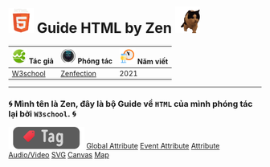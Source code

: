 # <img src="https://raw.githubusercontent.com/Zenfection/Image/master/2021/06/21-15-51-28-06-00-18-00-html5.gif" title="" alt="06-00-18-00-html5.gif" width="50"> Guide HTML by Zen <img src="https://raw.githubusercontent.com/Zenfection/Image/master/2021/06/21-15-51-48-13-14-13-12-08-15-27-06-cat_ready.gif" title="" alt="13-14-13-12-08-15-27-06-cat_ready.gif" width="50">

| ![15548dee143968fb4dabbc71016811d6icon  01png](https://raw.githubusercontent.com/Zenfection/Image/master/2021/02/22-21-46-55-15548dee143968fb4dabbc71016811d6_icon%20-%2001.png) Tác giả | ![zencat.png](https://raw.githubusercontent.com/Zenfection/Image/master/2021/02/22-21-50-29-zencat.png) Phóng tác | ![icons8-new_year's_eve.png](https://raw.githubusercontent.com/Zenfection/Image/master/2021/06/21-15-48-42-icons8-new_year's_eve.png) Năm viết |
| ---------------------------------------------------------------------------------------------------------------------------------------------------------------------------------------- | ----------------------------------------------------------------------------------------------------------------- | ---------------------------------------------------------------------------------------------------------------------------------------------- |
| [W3school](https://www.w3schools.com/html)                                                                                                                                               | [Zenfection](https://facebook.com/zenfection)                                                                     | 2021                                                                                                                                           |

---

### 🌀 Mình tên là Zen, đây là bộ Guide về `HTML` của mình phóng tác lại bởi `W3school`.  🌀

<div>
	<a href="https://github.com/Zenfection/HTML/blob/main/Reference/Tag.md"><img src="https://raw.githubusercontent.com/Zenfection/Image/master/2021/06/21-17-35-13-tag.png" width="30%"></a>
	<a href="https://github.com/Zenfection/HTML/blob/main/Reference/GlobalAttributes.md">Global Attribute</a>
	<a href="https://github.com/Zenfection/HTML/blob/main/Reference/EventAttributes.md">Event Attribute</a>
	<a href="https://github.com/Zenfection/HTML/blob/main/Reference/Attribute.md">Attribute</a>
    <a href="https://github.com/Zenfection/HTML/blob/main/Reference/AudioVideo.md">Audio/Video</a>
	<a href="https://github.com/Zenfection/HTML/blob/main/Reference/SVG.md">SVG</a>
	<a href="https://github.com/Zenfection/HTML/blob/main/Reference/Canvas.md">Canvas</a>
	<a href="https://github.com/Zenfection/HTML/blob/main/Reference/Map.md">Map</a>
</div>
